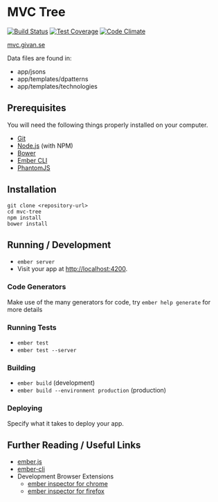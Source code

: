 # MVC Tree

[![Build Status](https://travis-ci.org/givanse/mvc-tree.svg?branch=master)](https://travis-ci.org/givanse/mvc-tree)
[![Test Coverage](https://codeclimate.com/github/givanse/mvc-tree/badges/coverage.svg)](https://codeclimate.com/github/givanse/mvc-tree/coverage)
[![Code Climate](https://codeclimate.com/github/givanse/mvc-tree/badges/gpa.svg)](https://codeclimate.com/github/givanse/mvc-tree)

[mvc.givan.se](http://mvc.givan.se/)

Data files are found in:
* app/jsons
* app/templates/dpatterns
* app/templates/technologies

## Prerequisites

You will need the following things properly installed on your computer.

* [Git](http://git-scm.com/)
* [Node.js](http://nodejs.org/) (with NPM)
* [Bower](http://bower.io/)
* [Ember CLI](http://www.ember-cli.com/)
* [PhantomJS](http://phantomjs.org/)

## Installation

    git clone <repository-url>
    cd mvc-tree
    npm install
    bower install

## Running / Development

* `ember server`
* Visit your app at [http://localhost:4200](http://localhost:4200).

### Code Generators

Make use of the many generators for code, try `ember help generate` for more details

### Running Tests

* `ember test`
* `ember test --server`

### Building

* `ember build` (development)
* `ember build --environment production` (production)

### Deploying

Specify what it takes to deploy your app.

## Further Reading / Useful Links

* [ember.js](http://emberjs.com/)
* [ember-cli](http://www.ember-cli.com/)
* Development Browser Extensions
  * [ember inspector for chrome](https://chrome.google.com/webstore/detail/ember-inspector/bmdblncegkenkacieihfhpjfppoconhi)
  * [ember inspector for firefox](https://addons.mozilla.org/en-US/firefox/addon/ember-inspector/)

